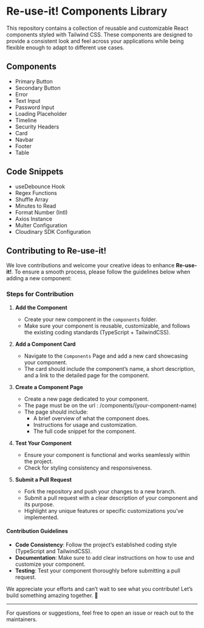 # Re-use-it! Components Library

This repository contains a collection of reusable and customizable React components styled with Tailwind CSS. These components are designed to provide a consistent look and feel across your applications while being flexible enough to adapt to different use cases.

## Components

   - Primary Button
   - Secondary Button
   - Error
   - Text Input
   - Password Input
   - Loading Placeholder
   - Timeline
   - Security Headers
   - Card
   - Navbar
   - Footer
   - Table

## Code Snippets

   - useDebounce Hook
   - Regex Functions
   - Shuffle Array
   - Minutes to Read
   - Format Number (Intl)
   - Axios Instance
   - Multer Configuration
   - Cloudinary SDK Configuration


## Contributing to Re-use-it!  

We love contributions and welcome your creative ideas to enhance **Re-use-it!**. To ensure a smooth process, please follow the guidelines below when adding a new component:  

### Steps for Contribution  

1. **Add the Component**  
   - Create your new component in the `components` folder.  
   - Make sure your component is reusable, customizable, and follows the existing coding standards (TypeScript + TailwindCSS).  

2. **Add a Component Card**  
   - Navigate to the `Components` Page and add a new card showcasing your component.  
   - The card should include the component’s name, a short description, and a link to the detailed page for the component.  

3. **Create a Component Page**  
   - Create a new page dedicated to your component.  
   - The page must be on the url :  /components/(your-component-name)
   - The page should include:  
     - A brief overview of what the component does.  
     - Instructions for usage and customization.  
     - The full code snippet for the component.  

4. **Test Your Component**  
   - Ensure your component is functional and works seamlessly within the project.  
   - Check for styling consistency and responsiveness.  

5. **Submit a Pull Request**  
   - Fork the repository and push your changes to a new branch.  
   - Submit a pull request with a clear description of your component and its purpose.  
   - Highlight any unique features or specific customizations you’ve implemented.  

#### Contribution Guidelines  
- **Code Consistency**: Follow the project’s established coding style (TypeScript and TailwindCSS).  
- **Documentation**: Make sure to add clear instructions on how to use and customize your component.  
- **Testing**: Test your component thoroughly before submitting a pull request.  

We appreciate your efforts and can’t wait to see what you contribute! Let’s build something amazing together. 🚀  

---  

For questions or suggestions, feel free to open an issue or reach out to the maintainers.